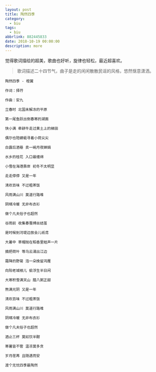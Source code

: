 ```yaml
---
layout: post
title: 陶然四季
category: 
  - biu
tags: 
  - biu
abbrlink: 882445833
date: 2018-10-19 00:00:00
description: more
---
```


<!-- <iframe frameborder="no" border="0" marginwidth="0" marginheight="0" width=330 height=86 src="//music.163.com/outchain/player?type=2&id=29771932&auto=1&height=66"></iframe> -->


觉得歌词描绘的超美，歌曲也好听，旋律也轻松，最近超喜欢。

> 歌词描述二十四节气，曲子是走的闲闲散散民谣的风格，悠然惬意潇洒。


	陶然四季 - 橙翼

	作词：择荇

	作曲：安九

	立春时 北国未解冻的平原

	第一尾鱼跃出倒春寒的湖面

	快小满 牵耕牛走过黄土上的梯田

	偶尔也陪蜻蜓寻着小荷尖尖

	白露后酒巷 卖一碗月夜婵娟

	水乡的桂花 入口最缠绵

	小雪在海港靠岸 初冬不太明显

	走走停停 又是一年

	清欢百味 不过粗茶饭

	风雨满山川 莫道行路难

	阴晴冷暖 无非布衣衫

	做个凡夫俗子也超然

	谷雨前 收集春蚕缚丝结茧

	是时候到河堤边放会儿纸鸢

	大暑中 草帽抛在稻香里蛙声一片

	摘把荷叶 等乌云涌出江边

	霜降的野菊 泡一朵挽留鸿雁

	向阳老城根儿 偷浮生半日闲

	大寒积雪满天山 腊八粥正甜

	熬满光阴 又是一年

	清欢百味 不过粗茶饭

	风雨满山川 莫道行路难

	阴晴冷暖 无非布衣衫

	做个凡夫俗子也超然

	酒止三杯 莫如饮半酣

	寒暑皆不管 温凉莫多贪

	岁月荏苒 且随遇而安

	渡个无忧四季最陶然
